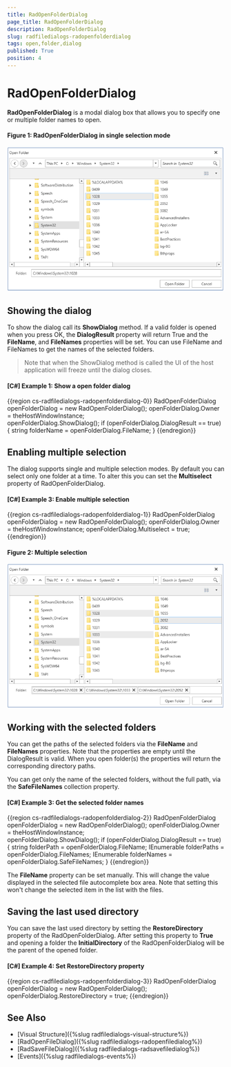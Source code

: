 ```yaml
---
title: RadOpenFolderDialog
page_title: RadOpenFolderDialog
description: RadOpenFolderDialog
slug: radfiledialogs-radopenfolderdialog
tags: open,folder,dialog
published: True
position: 4
---
```


# RadOpenFolderDialog

__RadOpenFolderDialog__ is a modal dialog box that allows you to specify one or multiple folder names to open.

#### __Figure 1: RadOpenFolderDialog in single selection mode__ 
![](images/radopenfolderdialog-01.png)

## Showing the dialog

To show the dialog call its __ShowDialog__ method. If a valid folder is opened when you press OK, the __DialogResult__ property will return True and the __FileName__, and __FileNames__ properties will be set. You can use FileName and FileNames to get the names of the selected folders.

> Note that when the ShowDialog method is called the UI of the host application will freeze until the dialog closes.

#### __[C#] Example 1: Show a open folder dialog__
{{region cs-radfiledialogs-radopenfolderdialog-0}}
	RadOpenFolderDialog openFolderDialog = new RadOpenFolderDialog();
	openFolderDialog.Owner = theHostWindowInstance;            
	openFolderDialog.ShowDialog();
	if (openFolderDialog.DialogResult == true)
	{
		string folderName = openFolderDialog.FileName;
	}
{{endregion}}

## Enabling multiple selection

The dialog supports single and multiple selection modes. By default you can select only one folder at a time. To alter this you can set the __Multiselect__ property of RadOpenFolderDialog.

#### __[C#] Example 3: Enable multiple selection__
{{region cs-radfiledialogs-radopenfolderdialog-1}}
	RadOpenFolderDialog openFolderDialog = new RadOpenFolderDialog();
	openFolderDialog.Owner = theHostWindowInstance;
	openFolderDialog.Multiselect = true;
{{endregion}}

#### __Figure 2: Multiple selection__ 
![](images/radopenfolderdialog-02.png)

## Working with the selected folders

You can get the paths of the selected folders via the __FileName__ and __FileNames__ properties. Note that the properties are empty until the DialogResult is valid. When you open folder(s) the properties will return the corresponding directory paths.

You can get only the name of the selected folders, without the full path, via the __SafeFileNames__ collection property.

#### __[C#] Example 3: Get the selected folder names__
{{region cs-radfiledialogs-radopenfolderdialog-2}}
	RadOpenFolderDialog openFolderDialog = new RadOpenFolderDialog();
	openFolderDialog.Owner = theHostWindowInstance;                  
	openFolderDialog.ShowDialog();
	if (openFolderDialog.DialogResult == true)
	{
		string folderPath = openFolderDialog.FileName;
		IEnumerable<string> folderPaths = openFolderDialog.FileNames;
		IEnumerable<string> folderNames = openFolderDialog.SafeFileNames;
	}
{{endregion}}

The __FileName__ property can be set manually. This will change the value displayed in the selected file autocomplete box area. Note that setting this won't change the selected item in the list with the files.

## Saving the last used directory

You can save the last used directory by setting the __RestoreDirectory__ property of the RadOpenFolderDialog. After setting this property to __True__ and opening a folder the __InitialDirectory__ of the RadOpenFolderDialog will be the parent of the opened folder.

#### __[C#] Example 4: Set RestoreDirectory property__
{{region cs-radfiledialogs-radopenfolderdialog-3}}
	RadOpenFolderDialog openFolderDialog = new RadOpenFolderDialog();
	openFolderDialog.RestoreDirectory = true;
{{endregion}}

## See Also
* [Visual Structure]({%slug radfiledialogs-visual-structure%})
* [RadOpenFileDialog]({%slug radfiledialogs-radopenfiledialog%})
* [RadSaveFileDialog]({%slug radfiledialogs-radsavefiledialog%})
* [Events]({%slug radfiledialogs-events%})